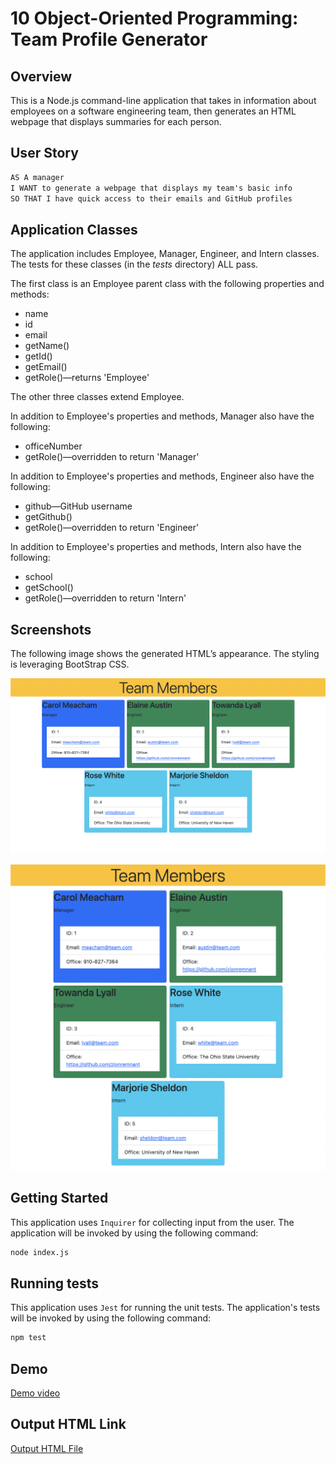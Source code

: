 # 10 Object-Oriented Programming: Team Profile Generator

## Overview

This is a Node.js command-line application that takes in information about employees on a software engineering team, then generates an HTML webpage that displays summaries for each person.

## User Story

```md
AS A manager
I WANT to generate a webpage that displays my team's basic info
SO THAT I have quick access to their emails and GitHub profiles
```

## Application Classes

The application includes Employee, Manager, Engineer, and Intern classes. The tests for these classes (in the _tests_ directory) ALL pass.

The first class is an Employee parent class with the following properties and methods:

- name
- id
- email
- getName()
- getId()
- getEmail()
- getRole()—returns 'Employee'

The other three classes extend Employee.

In addition to Employee's properties and methods, Manager also have the following:

- officeNumber
- getRole()—overridden to return 'Manager'

In addition to Employee's properties and methods, Engineer also have the following:

- github—GitHub username
- getGithub()
- getRole()—overridden to return 'Engineer'

In addition to Employee's properties and methods, Intern also have the following:

- school
- getSchool()
- getRole()—overridden to return 'Intern'

## Screenshots

The following image shows the generated HTML’s appearance. The styling is leveraging BootStrap CSS.

![](./images/desktop.png)

![](./images/mobile.png)

## Getting Started

This application uses `Inquirer` for collecting input from the user. The application will be invoked by using the following command:

```bash
node index.js
```

## Running tests

This application uses `Jest` for running the unit tests. The application's tests will be invoked by using the following command:

```bash
npm test
```

## Demo

[Demo video](https://watch.screencastify.com/v/145TY13he7wNIEQXd772)

## Output HTML Link

[Output HTML File](https://htmlpreview.github.io/?https://github.com/zionremnant/Team-Profile-Generator/blob/main/dist/index.html)
